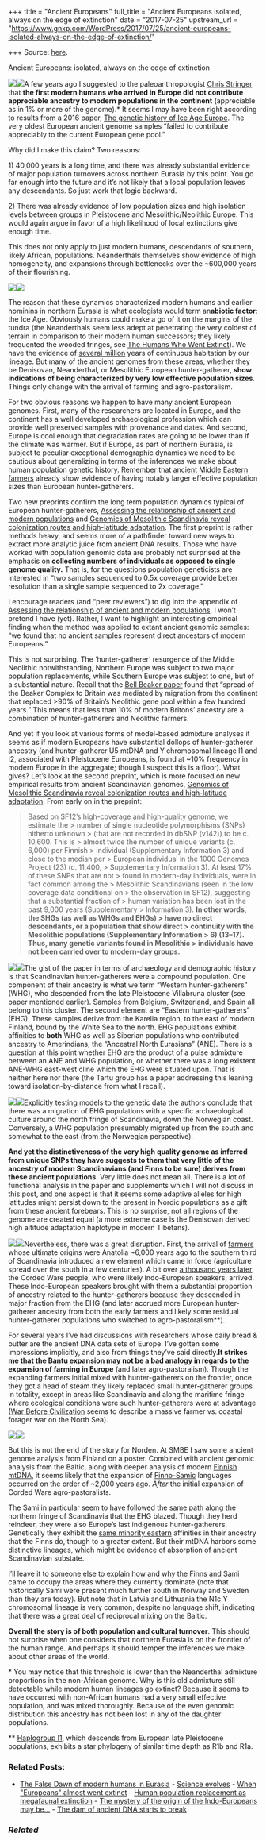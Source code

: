 +++
title = "Ancient Europeans"
full_title = "Ancient Europeans isolated, always on the edge of extinction"
date = "2017-07-25"
upstream_url = "https://www.gnxp.com/WordPress/2017/07/25/ancient-europeans-isolated-always-on-the-edge-of-extinction/"

+++
Source: [here](https://www.gnxp.com/WordPress/2017/07/25/ancient-europeans-isolated-always-on-the-edge-of-extinction/).

Ancient Europeans: isolated, always on the edge of extinction

[![](https://i0.wp.com/www.gnxp.com/WordPress/wp-content/uploads/2017/07/cromagbook.jpeg?resize=183%2C276)![](https://i0.wp.com/www.gnxp.com/WordPress/wp-content/uploads/2017/07/cromagbook.jpeg?resize=183%2C276)](https://www.amazon.com/exec/obidos/ASIN/1608194051/geneexpressio-20)A few years ago I suggested to the paleoanthropologist [Chris Stringer](https://en.wikipedia.org/wiki/Chris_Stringer) that **the first modern humans who arrived in Europe did not contribute appreciable ancestry to modern populations in the continent** (appreciable as in 1% or more of the genome).\* It seems I may have been right according to results from a 2016 paper, [The genetic history of Ice Age Europe](https://www.ncbi.nlm.nih.gov/pmc/articles/PMC4943878/). The very oldest European ancient genome samples “failed to contribute appreciably to the current European gene pool.”

Why did I make this claim? Two reasons:

1\) 40,000 years is a long time, and there was already substantial evidence of major population turnovers across northern Eurasia by this point. You go far enough into the future and it’s not likely that a local population leaves any descendants. So just work that logic backward.

2\) There was already evidence of low population sizes and high isolation levels between groups in Pleistocene and Mesolithic/Neolithic Europe. This would again argue in favor of a high likelihood of local extinctions give enough time.

This does not only apply to just modern humans, descendants of southern, likely African, populations. Neanderthals themselves show evidence of high homogeneity, and expansions through bottlenecks over the \~600,000 years of their flourishing.

[![](https://i0.wp.com/www.gnxp.com/WordPress/wp-content/uploads/2017/07/iceagewoodward.jpeg?resize=180%2C280)![](https://i0.wp.com/www.gnxp.com/WordPress/wp-content/uploads/2017/07/iceagewoodward.jpeg?resize=180%2C280)](https://www.amazon.com/exec/obidos/ASIN/0199580693/geneexpressio-20)

The reason that these dynamics characterized modern humans and earlier hominins in northern Eurasia is what ecologists would term an**abiotic factor**: the Ice Age. Obviously humans could make a go of it on the margins of the tundra (the Neanderthals seem less adept at penetrating the very coldest of terrain in comparison to their modern human successors; they likely frequented the wooded fringes, see [The Humans Who Went Extinct](https://www.amazon.com/exec/obidos/ASIN/0199239193/geneexpressio-20)). We have the evidence of [several million](https://en.wikipedia.org/wiki/Dmanisi#Homo_erectus_georgicus) years of continuous habitation by our lineage. But many of the ancient genomes from these areas, whether they be Denisovan, Neanderthal, or Mesolithic European hunter-gatherer, **show indications of being characterized by very low effective population sizes**. Things only change with the arrival of farming and agro-pastoralism.

For two obvious reasons we happen to have many ancient European genomes. First, many of the researchers are located in Europe, and the continent has a well developed archaeological profession which can provide well preserved samples with provenance and dates. And second, Europe is cool enough that degradation rates are going to be lower than if the climate was warmer. But if Europe, as part of northern Eurasia, is subject to peculiar exceptional demographic dynamics we need to be cautious about generalizing in terms of the inferences we make about human population genetic history. Remember that [ancient Middle Eastern farmers](http://www.biorxiv.org/content/early/2016/06/16/059311) already show evidence of having notably larger effective population sizes than European hunter-gatherers.

Two new preprints confirm the long term population dynamics typical of European hunter-gatherers, [Assessing the relationship of ancient and modern populations](http://www.biorxiv.org/content/early/2017/07/24/113779) and [Genomics of Mesolithic Scandinavia reveal colonization routes and high-latitude adaptation](http://www.biorxiv.org/content/early/2017/07/17/164400). The first preprint is rather methods heavy, and seems more of a pathfinder toward new ways to extract more analytic juice from ancient DNA results. Those who have worked with population genomic data are probably not surprised at the emphasis on **collecting numbers of individuals as opposed to **single genome quality**.** That is, for the questions population geneticists are interested in “two samples sequenced to 0.5x coverage provide better resolution than a single sample sequenced to 2x coverage.”

I encourage readers (and “peer reviewers”) to dig into the appendix of [Assessing the relationship of ancient and modern populations](http://www.biorxiv.org/content/early/2017/07/24/113779). I won’t pretend I have (yet). Rather, I want to highlight an interesting empirical finding when the method was applied to extant ancient genomic samples: “we found that no ancient samples represent direct ancestors of modern Europeans.”

This is not surprising. The ‘hunter-gatherer’ resurgence of the Middle Neolithic notwithstanding, Northern Europe was subject to two major population replacements, while Southern Europe was subject to one, but of a substantial nature. Recall that the [Bell Beaker paper](http://www.biorxiv.org/content/early/2017/05/09/135962) found that “spread of the Beaker Complex to Britain was mediated by migration from the continent that replaced \>90% of Britain’s Neolithic gene pool within a few hundred years.” This means that less than 10% of modern Britons’ ancestry are a combination of hunter-gatherers and Neolithic farmers.

And yet if you look at various forms of model-based admixture analyses it seems as if modern Europeans have substantial dollops of hunter-gatherer ancestry (and hunter-gatherer U5 mtDNA and Y chromosomal lineage I1 and I2, associated with Pleistocene Europeans, is found at \~10% frequency in modern Europe in the aggregate; though I suspect this is a floor). What gives? Let’s look at the second preprint, which is more focused on new empirical results from ancient Scandinavian genomes, [Genomics of Mesolithic Scandinavia reveal colonization routes and high-latitude adaptation](http://www.biorxiv.org/content/early/2017/07/17/164400). From early on in the preprint:

> Based on SF12’s high-coverage and high-quality genome, we estimate the > number of single nucleotide polymorphisms (SNPs) hitherto unknown > (that are not recorded in dbSNP (v142)) to be c. 10,600. This is > almost twice the number of unique variants (c. 6,000) per Finnish > individual (Supplementary Information 3) and close to the median per > European individual in the 1000 Genomes Project (23) (c. 11,400, > Supplementary Information 3). At least 17% of these SNPs that are not > found in modern-day individuals, were in fact common among the > Mesolithic Scandinavians (seen in the low coverage data conditional on > the observation in SF12), suggesting that a substantial fraction of > human variation has been lost in the past 9,000 years (Supplementary > Information 3). **In other words, the SHGs (as well as WHGs and EHGs) > have no direct descendants, or a population that show direct > continuity with the Mesolithic populations (Supplementary Information > 6) (13–17). Thus, many genetic variants found in Mesolithic > individuals have not been carried over to modern-day groups.**

[![](https://i0.wp.com/www.gnxp.com/WordPress/wp-content/uploads/2017/07/scandgenfig1.jpg?resize=400%2C187)![](https://i0.wp.com/www.gnxp.com/WordPress/wp-content/uploads/2017/07/scandgenfig1.jpg?resize=400%2C187)](http://www.biorxiv.org/content/early/2017/07/17/164400)The gist of the paper in terms of archaeology and demographic history is that Scandinavian hunter-gatherers were a compound population. One component of their ancestry is what we term “Western hunter-gatherers” (WHG), who descended from the late Pleistocene Villabruna cluster (see paper mentioned earlier). Samples from Belgium, Switzerland, and Spain all belong to this cluster. The second element are “Eastern hunter-gatherers” (EHG). These samples derive from the Karelia region, to the east of modern Finland, bound by the White Sea to the north. EHG populations exhibit affinities to **both** WHG as well as Siberian populations who contributed ancestry to Amerindians, the “Ancestral North Eurasians” (ANE). There is a question at this point whether EHG are the product of a pulse admixture between an ANE and WHG population, or whether there was a long existent ANE-WHG east-west cline which the EHG were situated upon. That is neither here nor there (the Tartu group has a paper addressing this leaning toward isolation-by-distance from what I recall).

[![](https://i0.wp.com/www.gnxp.com/WordPress/wp-content/uploads/2017/07/foragersfarmers.jpeg?resize=180%2C280)![](https://i0.wp.com/www.gnxp.com/WordPress/wp-content/uploads/2017/07/foragersfarmers.jpeg?resize=180%2C280)](https://www.amazon.com/exec/obidos/ASIN/B00Q0MNEDM/geneexpressio-20)Explicitly testing models to the genetic data the authors conclude that there was a migration of EHG populations with a specific archaeological culture around the north fringe of Scandinavia, down the Norwegian coast. Conversely, a WHG population presumably migrated up from the south and somewhat to the east (from the Norwegian perspective).

**And yet the distinctiveness of the very high quality genome as inferred from unique SNPs they have suggests to them that very little of the ancestry of modern Scandinavians (and Finns to be sure) derives from these ancient populations**. Very little does not mean all. There is a lot of functional analysis in the paper and supplements which I will not discuss in this post, and one aspect is that it seems some adaptive alleles for high latitudes might persist down to the present in Nordic populations as a gift from these ancient forebears. This is no surprise, not all regions of the genome are created equal (a more extreme case is the Denisovan derived high altitude adaptation haplotype in modern Tibetans).

[![](https://i0.wp.com/www.gnxp.com/WordPress/wp-content/uploads/2017/07/warbeforecivilization.jpeg?resize=182%2C277)![](https://i0.wp.com/www.gnxp.com/WordPress/wp-content/uploads/2017/07/warbeforecivilization.jpeg?resize=182%2C277)](https://www.amazon.com/exec/obidos/ASIN/0195119126/geneexpressio-20)Nevertheless, there was a great disruption. First, the arrival of [farmers](https://en.wikipedia.org/wiki/Funnelbeaker_culture#Geography) whose ultimate origins were Anatolia \~6,000 years ago to the southern third of Scandinavia introduced a new element which came in force (agriculture spread over the south in a few centuries). A bit over [a thousand years later](https://en.wikipedia.org/wiki/Corded_Ware_culture#Swedish-Norwegian_Battle_Axe_culture) the Corded Ware people, who were likely Indo-European speakers, arrived. These Indo-European speakers brought with them a substantial proportion of ancestry related to the hunter-gatherers because they descended in major fraction from the EHG (and later accrued more European hunter-gatherer ancestry from both the early farmers and likely some residual hunter-gatherer populations who switched to agro-pastoralism\*\*).

For several years I’ve had discussions with researchers whose daily bread & butter are the ancient DNA data sets of Europe. I’ve gotten some impressions implicitly, and also from things they’ve said directly.**It strikes me that the Bantu expansion may not be a bad analogy in regards to the expansion of farming in Europe** (and later agro-pastoralism). Though the expanding farmers initial mixed with hunter-gatherers on the frontier, once they got a head of steam they likely replaced small hunter-gatherer groups in totality, except in areas like Scandinavia and along the maritime fringe where ecological conditions were such hunter-gatherers were at advantage ([War Before Civilization](https://www.amazon.com/exec/obidos/ASIN/0195119126/geneexpressio-20) seems to describe a massive farmer vs. coastal forager war on the North Sea).

[![](https://i0.wp.com/www.gnxp.com/WordPress/wp-content/uploads/2017/07/440px-Sami_Jienat.jpg?resize=200%2C150)![](https://i0.wp.com/www.gnxp.com/WordPress/wp-content/uploads/2017/07/440px-Sami_Jienat.jpg?resize=200%2C150)](https://en.wikipedia.org/wiki/Sami_people)

But this is not the end of the story for Norden. At SMBE I saw some ancient genome analysis from Finland on a poster. Combined with ancient genomic analysis from the Baltic, along with deeper analysis of modern [Finnish mtDNA](https://www.nature.com/articles/s41598-017-05673-7), it seems likely that the expansion of [Finno-Samic](https://en.wikipedia.org/wiki/Finno-Samic_languages) languages occurred on the order of \~2,000 years ago. *After* the initial expansion of Corded Ware agro-pastoralists.

The Sami in particular seem to have followed the same path along the northern fringe of Scandinavia that the EHG blazed. Though they herd reindeer, they were also Europe’s last indigenous hunter-gatherers. Genetically they exhibit the [same minority eastern](https://www.ncbi.nlm.nih.gov/pmc/articles/PMC3062008/) affinities in their ancestry that the Finns do, though to a greater extent. But their mtDNA harbors some distinctive lineages, which might be evidence of absorption of ancient Scandinavian substate.

I’ll leave it to someone else to explain how and why the Finns and Sami came to occupy the areas where they currently dominate (note that historically Sami were present much further south in Norway and Sweden than they are today). But note that in Latvia and Lithuania the N1c Y chromosomal lineage is very common, despite no language shift, indicating that there was a great deal of reciprocal mixing on the Baltic.

**Overall the story is of both population and cultural turnover**. This should not surprise when one considers that northern Eurasia is on the frontier of the human range. And perhaps it should temper the inferences we make about other areas of the world.

\* You may notice that this threshold is lower than the Neanderthal admixture proportions in the non-African genome. Why is this old admixture still detectable while modern human lineages go extinct? Because it seems to have occurred with non-African humans had a very small effective population, and was mixed thoroughly. Because of the even genomic distribution this ancestry has not been lost in any of the daughter populations.

\*\* [Haplogroup I1](https://en.wikipedia.org/wiki/Haplogroup_I-M253), which descends from European late Pleistocene populations, exhibits a star phylogeny of similar time depth as R1b and R1a.

### Related Posts:

- [The False Dawn of modern humans in
  Eurasia](https://www.gnxp.com/WordPress/2015/06/24/the-false-dawn-of-modern-humans-in-eurasia/) - [Science
  evolves](https://www.gnxp.com/WordPress/2012/01/07/science-evolves/) - [When "Europeans" almost went
  extinct](https://www.gnxp.com/WordPress/2015/03/30/when-europeans-almost-went-extinct/) - [Human population replacement as megafaunal
  extinction](https://www.gnxp.com/WordPress/2016/02/04/human-population-replacement-as-megafaunal-extinction/) - [The mystery of the origin of the Indo-Europeans may
  be…](https://www.gnxp.com/WordPress/2012/07/01/the-mystery-of-the-origin-of-the-indo-europeans-may-be-solved-within-the-next-2-years/) - [The dam of ancient DNA starts to
  break](https://www.gnxp.com/WordPress/2013/01/21/the-dam-of-ancient-dna-starts-to-break/)

### *Related*

[](https://www.addtoany.com/add_to/facebook?linkurl=https%3A%2F%2Fwww.gnxp.com%2FWordPress%2F2017%2F07%2F25%2Fancient-europeans-isolated-always-on-the-edge-of-extinction%2F&linkname=Ancient%20Europeans%3A%20isolated%2C%20always%20on%20the%20edge%20of%20extinction "Facebook")[](https://www.addtoany.com/add_to/twitter?linkurl=https%3A%2F%2Fwww.gnxp.com%2FWordPress%2F2017%2F07%2F25%2Fancient-europeans-isolated-always-on-the-edge-of-extinction%2F&linkname=Ancient%20Europeans%3A%20isolated%2C%20always%20on%20the%20edge%20of%20extinction "Twitter")[](https://www.addtoany.com/add_to/email?linkurl=https%3A%2F%2Fwww.gnxp.com%2FWordPress%2F2017%2F07%2F25%2Fancient-europeans-isolated-always-on-the-edge-of-extinction%2F&linkname=Ancient%20Europeans%3A%20isolated%2C%20always%20on%20the%20edge%20of%20extinction "Email")[](https://www.addtoany.com/share)

